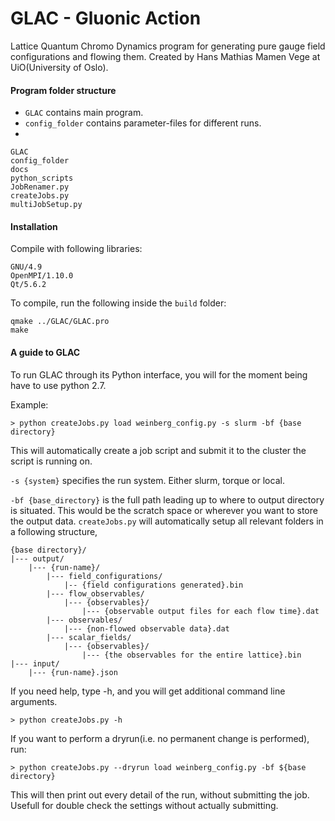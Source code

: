 # GLAC - Gluonic Action

Lattice Quantum Chromo Dynamics program for generating pure gauge field configurations and flowing them. Created by Hans Mathias Mamen Vege at UiO(University of Oslo).

#### Program folder structure
* `GLAC` contains main program. 
* `config_folder` contains parameter-files for different runs.
* 
```
GLAC
config_folder
docs
python_scripts
JobRenamer.py 
createJobs.py
multiJobSetup.py
```

#### Installation
Compile with following libraries:
```
GNU/4.9
OpenMPI/1.10.0
Qt/5.6.2
```
To compile, run the following inside the `build` folder:
```
qmake ../GLAC/GLAC.pro
make
```

#### A guide to GLAC
To run GLAC through its Python interface, you will for the moment being have to use python 2.7.

Example:
```
> python createJobs.py load weinberg_config.py -s slurm -bf {base directory}
```
This will automatically create a job script and submit it to the cluster the script is running on.

`-s {system}` specifies the run system. Either slurm, torque or local.

`-bf {base_directory}` is the full path leading up to where to output directory is situated. This would be the scratch space or wherever you want to store the output data. `createJobs.py` will automatically setup all relevant folders in a following structure,
```
{base directory}/
|--- output/
    |--- {run-name}/
        |--- field_configurations/
            |-- {field configurations generated}.bin
        |--- flow_observables/
            |--- {observables}/
                |--- {observable output files for each flow time}.dat
        |--- observables/
            |--- {non-flowed observable data}.dat
        |--- scalar_fields/
            |--- {observables}/
                |--- {the observables for the entire lattice}.bin
|--- input/
    |--- {run-name}.json
```

If you need help, type -h, and you will get additional command line arguments.
```
> python createJobs.py -h
```

If you want to perform a dryrun(i.e. no permanent change is performed), run:
```
> python createJobs.py --dryrun load weinberg_config.py -bf ${base directory}
```
This will then print out every detail of the run, without submitting the job. Usefull for double check the settings without actually submitting.
